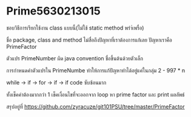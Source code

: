 # Prime5630213015

ชอบวิธีการเรียกใช้งาน class แบบนี้(ไม่ใช้ static method พรำ่เพรื่อ)

ชื่อ package, class and method ไม่สื่อถึงปัญหาที่เราต้องการแก้เลย ปัญหาเราคือ PrimeFactor

ตัวแปร PrimeNumber ผิด java convention ชื่อขึ้นต้นด้วยตัวเล็ก

การกำหนดค่าตัวแปรใน PrimeNumbe ทำให้การแก้ปัญหาทำได้อยู่แค่ในกลุ่ม 2 - 997 * n

while -> if -> for -> if -> if code ซับซ้อนมาก

ทั้งเช็คค่าต้องมากกว่า 1 เช็คเงื่อนไขที่จะออกจาก loop หา prime factor และ print ผลลัพธ์

สรุปอยู่ที่ https://github.com/zyracuze/git101PSU/tree/master/PrimeFactor

